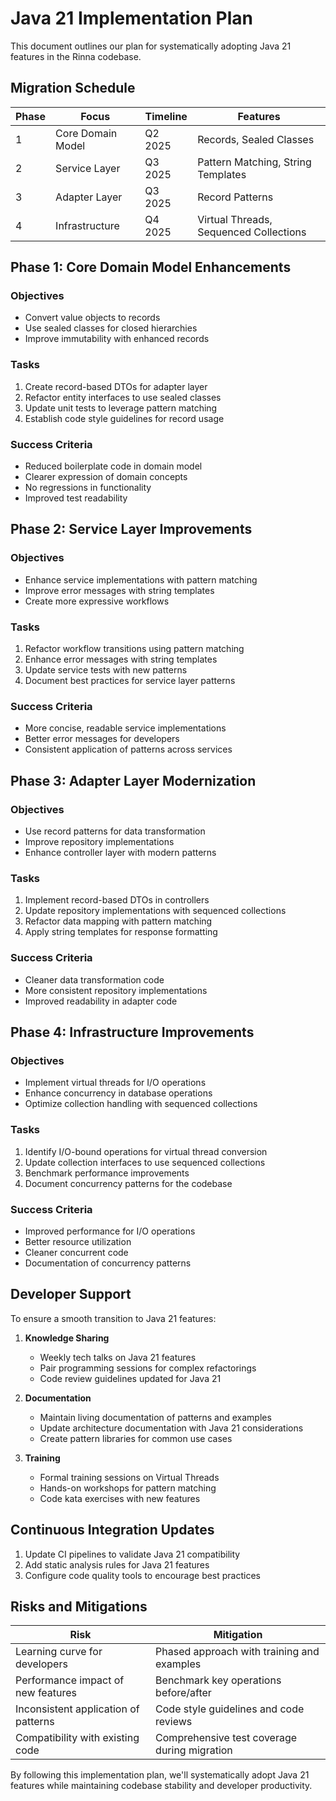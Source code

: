 # Java 21 Implementation Plan

This document outlines our plan for systematically adopting Java 21 features in the Rinna codebase.

## Migration Schedule

| Phase | Focus | Timeline | Features |
|-------|-------|----------|----------|
| 1 | Core Domain Model | Q2 2025 | Records, Sealed Classes |
| 2 | Service Layer | Q3 2025 | Pattern Matching, String Templates |
| 3 | Adapter Layer | Q3 2025 | Record Patterns |
| 4 | Infrastructure | Q4 2025 | Virtual Threads, Sequenced Collections |

## Phase 1: Core Domain Model Enhancements

### Objectives
- Convert value objects to records
- Use sealed classes for closed hierarchies
- Improve immutability with enhanced records

### Tasks
1. Create record-based DTOs for adapter layer
2. Refactor entity interfaces to use sealed classes
3. Update unit tests to leverage pattern matching
4. Establish code style guidelines for record usage

### Success Criteria
- Reduced boilerplate code in domain model
- Clearer expression of domain concepts
- No regressions in functionality
- Improved test readability

## Phase 2: Service Layer Improvements

### Objectives
- Enhance service implementations with pattern matching
- Improve error messages with string templates
- Create more expressive workflows

### Tasks
1. Refactor workflow transitions using pattern matching
2. Enhance error messages with string templates
3. Update service tests with new patterns
4. Document best practices for service layer patterns

### Success Criteria
- More concise, readable service implementations
- Better error messages for developers
- Consistent application of patterns across services

## Phase 3: Adapter Layer Modernization

### Objectives
- Use record patterns for data transformation
- Improve repository implementations
- Enhance controller layer with modern patterns

### Tasks
1. Implement record-based DTOs in controllers
2. Update repository implementations with sequenced collections
3. Refactor data mapping with pattern matching
4. Apply string templates for response formatting

### Success Criteria
- Cleaner data transformation code
- More consistent repository implementations
- Improved readability in adapter code

## Phase 4: Infrastructure Improvements

### Objectives
- Implement virtual threads for I/O operations
- Enhance concurrency in database operations
- Optimize collection handling with sequenced collections

### Tasks
1. Identify I/O-bound operations for virtual thread conversion
2. Update collection interfaces to use sequenced collections
3. Benchmark performance improvements
4. Document concurrency patterns for the codebase

### Success Criteria
- Improved performance for I/O operations
- Better resource utilization
- Cleaner concurrent code
- Documentation of concurrency patterns

## Developer Support

To ensure a smooth transition to Java 21 features:

1. **Knowledge Sharing**
   - Weekly tech talks on Java 21 features
   - Pair programming sessions for complex refactorings
   - Code review guidelines updated for Java 21

2. **Documentation**
   - Maintain living documentation of patterns and examples
   - Update architecture documentation with Java 21 considerations
   - Create pattern libraries for common use cases

3. **Training**
   - Formal training sessions on Virtual Threads
   - Hands-on workshops for pattern matching
   - Code kata exercises with new features

## Continuous Integration Updates

1. Update CI pipelines to validate Java 21 compatibility
2. Add static analysis rules for Java 21 features
3. Configure code quality tools to encourage best practices

## Risks and Mitigations

| Risk | Mitigation |
|------|------------|
| Learning curve for developers | Phased approach with training and examples |
| Performance impact of new features | Benchmark key operations before/after |
| Inconsistent application of patterns | Code style guidelines and code reviews |
| Compatibility with existing code | Comprehensive test coverage during migration |

By following this implementation plan, we'll systematically adopt Java 21 features while maintaining codebase stability and developer productivity.